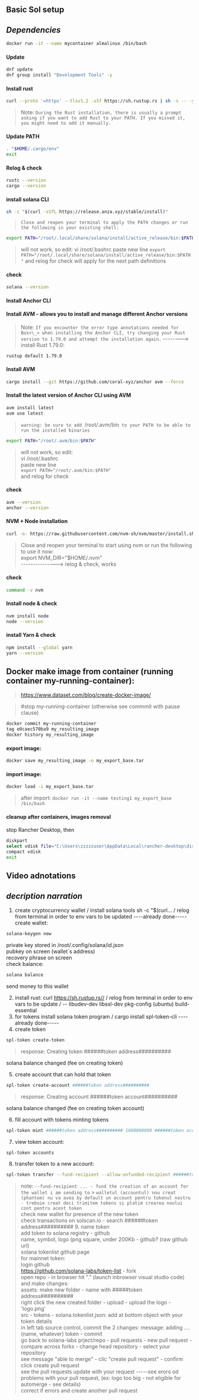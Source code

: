 ## Basic Sol setup

## _Dependencies_

```sh
docker run -it --name mycontainer almalinux /bin/bash
```

#### Update

```sh
dnf update
dnf group install "Development Tools" -y
```

#### Install rust

```sh
curl --proto '=https' --tlsv1.2 -sSf https://sh.rustup.rs | sh -s -- -y
```

> Note: `During the Rust installation, there is usually a prompt asking if you want to add Rust to your PATH. If you missed it, you might need to add it manually.`

#### Update PATH

```sh
. "$HOME/.cargo/env"
exit
```

#### Relog & check

```sh
rustc --version
cargo --version
```

#### install solana CLI

```sh
sh -c "$(curl -sSfL https://release.anza.xyz/stable/install)"
```

> `Close and reopen your terminal to apply the PATH changes or run the following in your existing shell:`

```sh
export PATH="/root/.local/share/solana/install/active_release/bin:$PATH"
```

> will not work, so edit:
> vi /root/.bashrc
> paste new line
> `export PATH="/root/.local/share/solana/install/active_release/bin:$PATH"`
> and relog for check
> will apply for the next path definitions

#### check

```sh
solana --version
```

#### Install Anchor CLI

#### Install AVM - allows you to install and manage different Anchor versions

> Note: `If you encounter the error type annotations needed for Box<\_> when installing the Anchor CLI, try changing your Rust version to 1.79.0 and attempt the installation again.`
> --------> install Rust 1.79.0:

```sh
rustup default 1.79.0
```

#### Install AVM

```sh
cargo install --git https://github.com/coral-xyz/anchor avm --force
```

#### Install the latest version of Anchor CLI using AVM

```sh
avm install latest
avm use latest
```

> `warning: be sure to add `/root/.avm/bin` to your PATH to be able to run the installed binaries`

```sh
export PATH="/root/.avm/bin:$PATH"
```

> will not work, so edit:  
> vi /root/.bashrc  
> paste new line  
> `export PATH="/root/.avm/bin:$PATH"`  
> and relog for check

#### check

```sh
avm --version
anchor --version
```

#### NVM + Node installation

```sh
curl -o- https://raw.githubusercontent.com/nvm-sh/nvm/master/install.sh | bash
```

> Close and reopen your terminal to start using nvm or run the following to use it now:  
> export NVM_DIR="$HOME/.nvm"  
> ---------------> relog & check, works

#### check

```sh
command -v nvm
```

#### Install node & check

```sh
nvm install node
node --version
```

#### install Yarn & check

```sh
npm install --global yarn
yarn --version
```

## Docker make image from container (running container my-running-container):

> https://www.dataset.com/blog/create-docker-image/

> #stop my-running-container (otherwise see commmit with pause clause)

```sh
docker commit my-running-container
tag e0caec570ba9 my_resulting_image
docker history my_resulting_image
```

#### export image:

```sh
docker save my_resulting_image -o my_export_base.tar
```

#### import image:

```sh
docker load -i my_export_base.tar
```

> after import: `docker run -it --name testing1 my_export_base /bin/bash`

#### cleanup after containers, images removal

stop Rancher Desktop, then

```sh
diskpart
select vdisk file="C:\Users\zzzzzuser\AppData\Local\rancher-desktop\distro-data\ext4.vhdx"
compact vdisk
exit
```

## Video adnotations

## _decription narration_

1. create cryptocurrency wallet / install solana tools sh -c "$(curl... / relog from terminal in order to env vars to be updated ----already done-----  
   create wallet:

```sh
solana-keygen new
```

private key stored in /root/.config/solana/id.json  
pubkey on screen (wallet`s address)  
recovery phrase on screen  
check balance:

```sh
solana balance
```

send money to this wallet

2. install rust: curl https://sh.rustup.rs// / relog from terminal in order to env vars to be update / -- libudev-dev libssl-dev pkg-config (ubuntu) build-essential
3. for tokens install solana token program / cargo install spl-token-cli ----already done-----
4. create token

```sh
spl-token create-token
```

> response: Creating token ######token address##########

solana balance changed (fee on creating token)

5. create account that can hold that token

```sh
spl-token create-account ######token address##########
```

> response: Creating account ######token account##########

solana balance changed (fee on creating token account)

6. fill account with tokens
   minting tokens

```sh
spl-token mint ######token address########## 1000000000 ######token account##########
```

7. view token account:

```sh
spl-token accounts
```

8. transfer token to a new account:

```sh
spl-token transfer --fund-recipient --allow-unfunded-recipient ######token address########## 1000 ######destination wallet address##########
```

> note: `--fund-recipient ... - fund the creation of an account for the wallet i am sending to` > `walletul (accountul) nou creat (phantom) nu va avea by default un account pentru tokenul nostru - trebuie creat deci trimitem tokens si platim crearea noului cont pentru acest token`  
> check new wallet for presence of the new token  
> check transactions on solscan.io - search ######token address########## 9. name token  
> add token to solana registry - github  
> name, symbol, logo (png square, under 200Kb - github? (raw github url)  
> solana tokenlist github page  
> for mainnet token:  
> login github  
> https://github.com/solana-labs/token-list - fork  
> open repo - in browser hit "." (launch inbrowser visual studio code) and make changes:  
> assets: make new folder - name with #####token address##########  
> right click the new created folder - upload - upload the logo - 'logo.png'  
> src - tokens - solana.tokenlist.json: add at bottom object with your token details  
> in left tab source control, commit the 2 changes: message: adding ....(name, whatever) token - commit  
> go back to solana-labs prject/repo - pull requests - new pull request - compare across forks - change head repository - select your repository  
> see message "able to merge" - clic "create pull request" - confirm click create pull request  
> see the pull requests update with your request -----see erors od problems with your pull request, (ex: logo too big - not eligible for automerge - see details)  
> correct if errors and create another pull request
